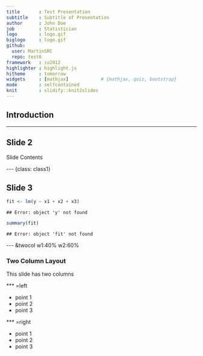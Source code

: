 ```yaml
---
title       : Test Presentation
subtitle    : Subtitle of Presentation
author      : John Doe
job         : Statistician
logo        : logo.gif
biglogo     : logo.gif
github:
  user: MartinSRC
  repo: test6
framework   : io2012
highlighter : highlight.js
hitheme     : tomorrow
widgets     : [mathjax]            # {mathjax, quiz, bootstrap}
mode        : selfcontained
knit        : slidify::knit2slides
---
```

<style> aside.gdbar img {width: 118.40px; height: 70px; position: absolute;
right: 0; margin: 13px 13px;}.title-slide {background-color: #ECFAFD;
}</style>

## Introduction


---

## Slide 2

Slide Contents

--- {class: class1}

## Slide 3


```r
fit <- lm(y ~ x1 + x2 + x3)
```

```
## Error: object 'y' not found
```

```r
summary(fit)
```

```
## Error: object 'fit' not found
```

--- &twocol w1:40% w2:60%
### Two Column Layout   
This slide has two columns

*** =left

- point 1
- point 2
- point 3

*** =right

- point 1
- point 2
- point 3

